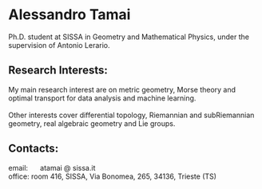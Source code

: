 
# Alessandro Tamai




​Ph.D. student at SISSA  in Geometry and Mathematical Physics, under the supervision of Antonio Lerario.


## Research Interests:

My main research interest are on metric geometry, Morse theory and optimal transport for data analysis and machine learning.
\
\
Other interests cover differential topology, Riemannian and subRiemannian geometry, real algebraic geometry and Lie groups.


## Contacts:

email: $\quad$ atamai @ sissa.it
\
office: room 416, SISSA, Via Bonomea, 265, 34136, Trieste (TS)
